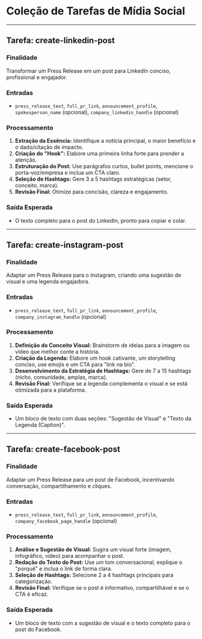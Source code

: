# Coleção de Tarefas de Mídia Social

---
## Tarefa: create-linkedin-post

### Finalidade
Transformar um Press Release em um post para LinkedIn conciso, profissional e engajador.

### Entradas
- `press_release_text`, `full_pr_link`, `announcement_profile`, `spokesperson_name` (opcional), `company_linkedin_handle` (opcional)

### Processamento
1.  **Extração da Essência:** Identifique a notícia principal, o maior benefício e o dado/citação de impacto.
2.  **Criação do "Hook":** Elabore uma primeira linha forte para prender a atenção.
3.  **Estruturação do Post:** Use parágrafos curtos, bullet points, mencione o porta-voz/empresa e inclua um CTA claro.
4.  **Seleção de Hashtags:** Gere 3 a 5 hashtags estratégicas (setor, conceito, marca).
5.  **Revisão Final:** Otimize para concisão, clareza e engajamento.

### Saída Esperada
- O texto completo para o post do LinkedIn, pronto para copiar e colar.

---
## Tarefa: create-instagram-post

### Finalidade
Adaptar um Press Release para o Instagram, criando uma sugestão de visual e uma legenda engajadora.

### Entradas
- `press_release_text`, `full_pr_link`, `announcement_profile`, `company_instagram_handle` (opcional)

### Processamento
1.  **Definição do Conceito Visual:** Brainstorm de ideias para a imagem ou vídeo que melhor conte a história.
2.  **Criação da Legenda:** Elabore um hook cativante, um storytelling conciso, use emojis e um CTA para "link na bio".
3.  **Desenvolvimento da Estratégia de Hashtags:** Gere de 7 a 15 hashtags (nicho, comunidade, amplas, marca).
4.  **Revisão Final:** Verifique se a legenda complementa o visual e se está otimizada para a plataforma.

### Saída Esperada
- Um bloco de texto com duas seções: "Sugestão de Visual" e "Texto da Legenda (Caption)".

---
## Tarefa: create-facebook-post

### Finalidade
Adaptar um Press Release para um post de Facebook, incentivando conversação, compartilhamento e cliques.

### Entradas
- `press_release_text`, `full_pr_link`, `announcement_profile`, `company_facebook_page_handle` (opcional)

### Processamento
1.  **Análise e Sugestão de Visual:** Sugira um visual forte (imagem, infográfico, vídeo) para acompanhar o post.
2.  **Redação do Texto do Post:** Use um tom conversacional, explique o "porquê" e inclua o link de forma clara.
3.  **Seleção de Hashtags:** Selecione 2 a 4 hashtags principais para categorização.
4.  **Revisão Final:** Verifique se o post é informativo, compartilhável e se o CTA é eficaz.

### Saída Esperada
- Um bloco de texto com a sugestão de visual e o texto completo para o post do Facebook.